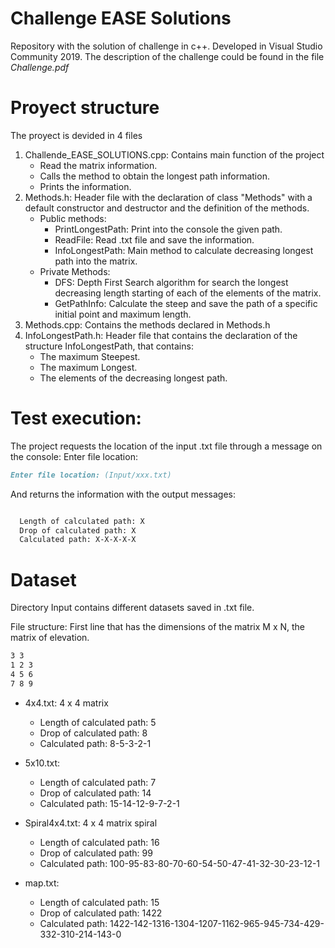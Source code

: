 # Challenge EASE Solutions
Repository with the solution of challenge in c++.
Developed in Visual Studio Community 2019.
The description of the challenge could be found in the file *Challenge.pdf*

# Proyect structure
The proyect is devided in 4 files

 1. Challende_EASE_SOLUTIONS.cpp: Contains main function of the project
    * Read the matrix information.
    * Calls the method to obtain the longest path information.
    * Prints the information.
 2. Methods.h: Header file with the declaration of class "Methods" with a default constructor and destructor and the definition of the methods.
    * Public methods:
      * PrintLongestPath: Print into the console the given path.
      * ReadFile: Read .txt file and save the information.
      * InfoLongestPath: Main method to calculate decreasing longest path into the matrix.
    * Private Methods:
      * DFS: Depth First Search algorithm for search the longest decreasing length starting of each of the elements of the matrix. 
      * GetPathInfo: Calculate the steep and save the path of a specific initial point and maximum length.
3. Methods.cpp: Contains the methods declared in Methods.h
4. InfoLongestPath.h: Header file that contains the declaration of the structure InfoLongestPath, that contains: 
   * The maximum Steepest. 
   * The maximum Longest.
   * The elements of the decreasing longest path.
 
# Test execution:
The project requests the location of the input .txt file through a message on the console: Enter file location:
```markdown
Enter file location: (Input/xxx.txt)
```
And returns the information with the output messages:

```markdown

  Length of calculated path: X
  Drop of calculated path: X
  Calculated path: X-X-X-X-X
```
# Dataset 
Directory Input contains different datasets saved in .txt file. 

File structure: First line that has the dimensions of the matrix M x N, the matrix of elevation.
```markdown
3 3 
1 2 3
4 5 6
7 8 9
```
* 4x4.txt: 4 x 4 matrix
  * Length of calculated path: 5
  * Drop of calculated path: 8
  * Calculated path: 8-5-3-2-1
  
* 5x10.txt:
  * Length of calculated path: 7
  * Drop of calculated path: 14
  * Calculated path: 15-14-12-9-7-2-1
  
* Spiral4x4.txt: 4 x 4 matrix spiral
  * Length of calculated path: 16
  * Drop of calculated path: 99
  * Calculated path: 100-95-83-80-70-60-54-50-47-41-32-30-23-12-1
  
* map.txt:
  * Length of calculated path: 15
  * Drop of calculated path: 1422
  * Calculated path: 1422-142-1316-1304-1207-1162-965-945-734-429-332-310-214-143-0
